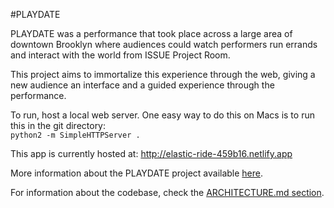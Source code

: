 #PLAYDATE

PLAYDATE was a performance that took place across a large area of downtown Brooklyn where audiences could watch performers run errands and interact with the world from ISSUE Project Room.

This project aims to immortalize this experience through the web, giving a new audience an interface and a guided experience through the performance.

To run, host a local web server. One easy way to do this on Macs is to run this in the git directory:  
`python2 -m SimpleHTTPServer .`

This app is currently hosted at: http://elastic-ride-459b16.netlify.app

More information about the PLAYDATE project available [here](https://issueprojectroom.org/event/ying-liu-playdate).

For information about the codebase, check the [ARCHITECTURE.md section](https://github.com/aaronsantiago/playdate-maps/blob/master/ARCHITECTURE.md).